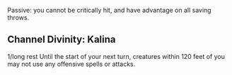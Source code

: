 Passive: you cannot be critically hit, and have advantage on all saving throws.

## Channel Divinity: Kalina
1/long rest
Until the start of your next turn, creatures within 120 feet of you may not use any offensive spells or attacks.